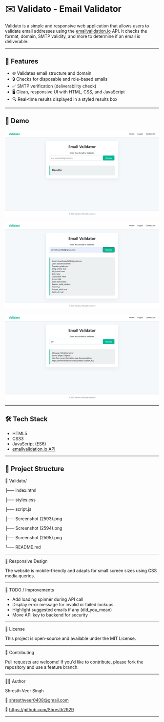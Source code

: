 # ✉️ Validato - Email Validator

Validato is a simple and responsive web application that allows users to validate email addresses using the [emailvalidation.io](https://emailvalidation.io) API. It checks the format, domain, SMTP validity, and more to determine if an email is deliverable.

---

## 🚀 Features

- 🌐 Validates email structure and domain
- 🔒 Checks for disposable and role-based emails
- ✅ SMTP verification (deliverability check)
- 🖥️ Clean, responsive UI with HTML, CSS, and JavaScript
- 🔍 Real-time results displayed in a styled results box

---

## 📸 Demo

![App Screenshot](https://github.com/Shresth2929/Validato/blob/main/Screenshot%20(2595).png)

![App Screenshot](https://github.com/Shresth2929/Validato/blob/main/Screenshot%20(2593).png)

![App Screenshot](https://github.com/Shresth2929/Validato/blob/main/Screenshot%20(2594).png)


---

## 🛠️ Tech Stack

- HTML5
- CSS3
- JavaScript (ES6)
- [emailvalidation.io API](https://emailvalidation.io)

---

## 📂 Project Structure

📁 Validato/

├── index.html

├── styles.css

├── script.js

├── Screenshot (2593).png

├── Screenshot (2594).png

├── Screenshot (2595).png

└── README.md


---

📱 Responsive Design

The website is mobile-friendly and adapts for small screen sizes using CSS media queries.

---

📌 TODO / Improvements

 - Add loading spinner during API call
 - Display error message for invalid or failed lookups
 - Highlight suggested emails if any (did_you_mean)
 - Move API key to backend for security


---

📝 License

This project is open-source and available under the MIT License.

---

🤝 Contributing

Pull requests are welcome! If you'd like to contribute, please fork the repository and use a feature branch.

---

🙋‍♂️ Author

Shresth Veer Singh

📧 shresthveer0408@gmail.com

🔗 https://github.com/Shresth2929

---




